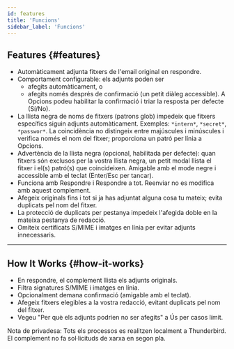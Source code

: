 ```yaml
---
id: features
title: 'Funcions'
sidebar_label: 'Funcions'
---
```


## Features {#features}

- Automàticament adjunta fitxers de l'email original en respondre.
- Comportament configurable: els adjunts poden ser
  - afegits automàticament, o
  - afegits només després de confirmació (un petit diàleg accessible). A Opcions podeu
    habilitar la confirmació i triar la resposta per defecte (Sí/No).
- La llista negra de noms de fitxers (patrons glob) impedeix que fitxers específics siguin
  adjunts automàticament. Exemples: `*intern*`, `*secret*`, `*passwor*`.
  La coincidència no distingeix entre majúscules i minúscules i verifica només el nom del fitxer; proporciona un patró
  per línia a Opcions.
- Advertència de la llista negra (opcional, habilitada per defecte): quan fitxers són exclusos per la vostra
  llista negra, un petit modal llista el fitxer i el(s) patró(s) que coincideixen. Amigable amb el mode negre
  i accessible amb el teclat (Enter/Esc per tancar).
- Funciona amb Respondre i Respondre a tot. Reenviar no es modifica amb aquest complement.
- Afegeix originals fins i tot si ja has adjuntat alguna cosa tu mateix; evita duplicats pel nom del fitxer.
- La protecció de duplicats per pestanya impedeix l'afegida doble en la mateixa pestanya de redacció.
- Omiteix certificats S/MIME i imatges en línia per evitar adjunts innecessaris.

---

## How It Works {#how-it-works}

- En respondre, el complement llista els adjunts originals.
- Filtra signatures S/MIME i imatges en línia.
- Opcionalment demana confirmació (amigable amb el teclat).
- Afegeix fitxers elegibles a la vostra redacció, evitant duplicats pel nom del fitxer.
- Vegeu "Per què els adjunts podrien no ser afegits" a Ús per casos límit.

Nota de privadesa: Tots els processos es realitzen localment a Thunderbird. El complement no fa sol·licituds de xarxa en segon pla.
